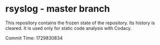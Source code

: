 # rsyslog - master branch

This repository contains the frozen state of the repository.
Its history is cleared. It is used only for static code
analysis with Codacy.

Commit Time: 1729830834